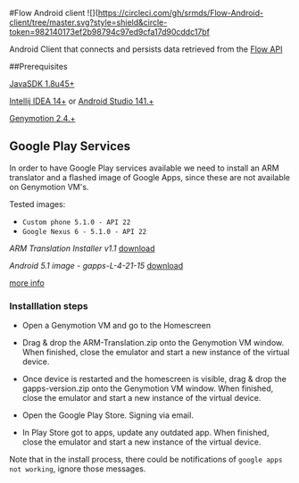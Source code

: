 #Flow Android client ![](https://circleci.com/gh/srmds/Flow-Android-client/tree/master.svg?style=shield&circle-token=982140173ef2b98794c97ed9cfa17d90cddc17bf

Android Client that connects and persists data retrieved from the [Flow API](https://github.com/srmds/FlowAPI)


##Prerequisites

[JavaSDK 1.8u45+](http://www.oracle.com/technetwork/java/javase/downloads/jdk8-downloads-2133151.html)
	
[Intellij IDEA 14+](https://www.jetbrains.com/idea/)  or [Android Studio 141.+](https://developer.android.com/sdk/index.html)
	
[Genymotion 2.4.+](https://www.genymotion.com)

## Google Play Services

In order to have Google Play services available we need to install an ARM translator and a flashed image of Google Apps, since these are not available on Genymotion VM's.

Tested images: 

- `Custom phone 5.1.0 - API 22`
- `Google Nexus 6 - 5.1.0 - API 22`

*ARM Translation Installer v1.1*
[download](http://filetrip.net/dl?4SUOrdcMRv)

*Android 5.1 image - gapps-L-4-21-15*
[download](http://downloadandroidrom.com/file/gapps/5.1/gapps-L-4-21-15.zip)

[more info](https://gist.github.com/wbroek/9321145)

### Installlation steps

- Open a Genymotion VM and go to the Homescreen
 
- Drag & drop the ARM-Translation.zip onto the Genymotion VM window. When finished,
close the emulator and start a new instance of the virtual device. 
 
- Once device is restarted and the homescreen is visible,
drag & drop the gapps-version.zip onto the Genymotion VM window. When finished,
close the emulator and start a new instance of the virtual device. 
 
- Open the Google Play Store. Signing via email.

- In Play Store got to apps, update any outdated app. When finished,
close the emulator and start a new instance of the virtual device. 

Note that in the install process, there could be notifications of `google apps not working`, ignore those messages. 